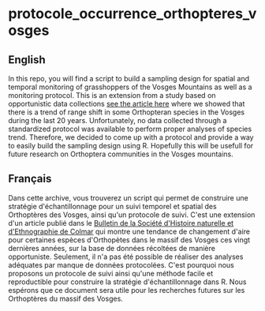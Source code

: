 # protocole_occurrence_orthopteres_vosges


## English
In this repo, you will find a script to build a sampling design for spatial and temporal monitoring of grasshoppers of the Vosges Mountains as well as a monitoring protocol.
This is an extension from a study based on opportunistic data collections [see the article here](https://www.museumcolmar.org/bulletin/evolution-temporelle-repartition-orthopteres-massif-vosgien-possibles-effets-changements) where we showed that there is a trend of range shift in some Orthopteran species in the Vosges during the last 20 years.
Unfortunately, no data collected through a standardized protocol was available to perform proper analyses of species trend.
Therefore, we decided to come up with a protocol and provide a way to easily build the sampling design using R.
Hopefully this will be usefull for future research on Orthoptera communities in the Vosges mountains.

## Français
Dans cette archive, vous trouverez un script qui permet de construire une stratégie d'échantillonnage pour un suivi temporel et spatial des Orthoptères des Vosges, ainsi qu'un protocole de suivi.
C'est une extension d'un article publié dans le [Bulletin de la Société d'Histoire naturelle et d'Ethnographie de Colmar](https://www.museumcolmar.org/bulletin/evolution-temporelle-repartition-orthopteres-massif-vosgien-possibles-effets-changements) qui montre une tendance de changement d'aire pour certaines espèces d'Orthopètes dans le massif des Vosges ces vingt dernières années, sur la base de données récoltées de manière opportuniste.
Seulement, il n'a pas été possible de réaliser des analyses adéquates par manque de données protocolées.
C'est pourquoi nous proposons un protocole de suivi ainsi qu'une méthode facile et reproductible pour construire la stratégie d'échantillonnage dans R.
Nous espérons que ce document sera utile pour les recherches futures sur les Orthoptères du massif des Vosges.
